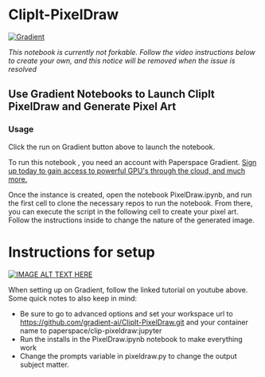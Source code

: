 # ClipIt-PixelDraw
[![Gradient](https://assets.paperspace.io/img/gradient-badge.svg)](https://console.paperspace.com/ml-showcase/notebook/r1nhpeth7yizebd?file=PixelDraw.ipynb)

*This notebook is currently not forkable. Follow the video instructions below to create your own, and this notice will be removed when the issue is resolved*


## Use Gradient Notebooks to Launch ClipIt PixelDraw and Generate Pixel Art
### Usage

Click the run on Gradient button above to launch the notebook.

To run this notebook , you need an account with Paperspace Gradient. [Sign up today to gain access to powerful GPU's through the cloud, and much more.](https://gradient.run/)

Once the instance is created, open the notebook PixelDraw.ipynb, and run the first cell to clone the necessary repos to run the notebook. From there, you can execute the script in the following cell to create your pixel art. Follow the instructions inside to change the nature of the generated image. 

# Instructions for setup

[![IMAGE ALT TEXT HERE](https://img.youtube.com/vi/Z_9iGP9fsDk/0.jpg)](https://www.youtube.com/watch?v=Z_9iGP9fsDk)

When setting up on Gradient, follow the linked tutorial on youtube above. Some quick notes to also keep in mind:
- Be sure to go to advanced options and set your workspace url to https://github.com/gradient-ai/ClipIt-PixelDraw.git and your container name to paperspace/clip-pixeldraw:jupyter
- Run the installs in the PixelDraw.ipynb notebook to make everything work
- Change the prompts variable in pixeldraw.py to change the output subject matter. 





